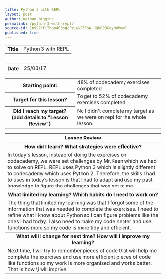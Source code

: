 ```yaml
---
title: Python 3 with REPL
layout: post
author: nathan.higgins
permalink: /python-3-with-repl/
source-id: 1n9E7KfiThgn4C3sgcPziwVC5FsW_UQU89DGeyHoMm40
published: true
---
```

<table>
  <tr>
    <th>Title</th>
    <td>Python 3 with REPL</td>
  <tr>
<table>

<table>
  <tr>
    <th>Date</th>
    <td>25/03/17</td>
  </tr>
</table>


<table>
  <tr>
    <th>Starting point:</th>
    <td>48% of codecademy exercises completed</td>
  </tr>
  <tr>
    <th>Target for this lesson?</th>
    <td>To get to 52% of codecademy exercises completed</td>
  </tr>
  <tr>
    <th>Did I reach my target? 
(add details to "Lesson Review")</th>
    <td>No I didn't complete my target as we were on repl for the whole lesson.</td>
  </tr>
</table>


<table>
  <tr>
    <th>Lesson Review</th>
  </tr>
  <tr>
    <th>How did I learn? What strategies were effective? </th>
  </tr>
  <tr>
    <td>In today's lesson, instead of doing the exercises on codecademy, we were set challenges by Mr.Keen which we had to solve on REPL. REPL uses Python 3 which is slightly different to codecademy which uses Python 2. Therefore, the skills I had to uses in today’s lesson is that I had to adapt and use my past knowledge to figure the challenges that was set to me.</td>
  </tr>
  <tr>
    <th>What limited my learning? Which habits do I need to work on? </th>
  </tr>
  <tr>
    <td>The thing that limited my learning was that I forgot some of the information that was needed to complete the exercises. I need to refine what I know about Python so I can figure problems like the ones I had today. I also need to make my code neater and use functions more so my code is more tidy and efficient.</td>
  </tr>
  <tr>
    <th>What will I change for next time? How will I improve my learning?</th>
  </tr>
  <tr>
    <td>Next time, I will try to remember pieces of code that will help me complete the exercises and use more efficient pieces of code like functions so my work is more organised and works better. That is how \i will imprive</td>
  </tr>
</table>


